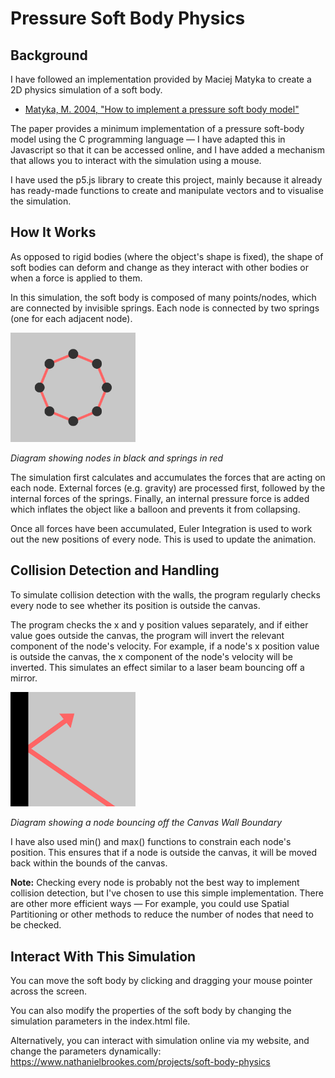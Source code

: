 # Pressure Soft Body Physics

## Background
I have followed an implementation provided by Maciej Matyka to create a 2D physics simulation of a soft body.

* [Matyka, M. 2004, "How to implement a pressure soft body model"](https://www.researchgate.net/publication/228574502_How_to_implement_a_pressure_soft_body_model "(PDF) How to implement a pressure soft body model")

The paper provides a minimum implementation of a pressure soft-body model using the C programming language — I have adapted this in Javascript so that it can be accessed online, and I have added a mechanism that allows you to interact with the simulation using a mouse.

I have used the p5.js library to create this project, mainly because it already has ready-made functions to create and manipulate vectors and to visualise the simulation.

## How It Works
As opposed to rigid bodies (where the object's shape is fixed), the shape of soft bodies can deform and change as they interact with other bodies or when a force is applied to them.

In this simulation, the soft body is composed of many points/nodes, which are connected by invisible springs. Each node is connected by two springs (one for each adjacent node).

<div>
    <img src='image.png' alt='Diagram of Nodes and Springs' width='200' />
    <p style='font-style:italic;'>Diagram showing nodes in black and springs in red</p>
</div>

The simulation first calculates and accumulates the forces that are acting on each node. External forces (e.g. gravity) are processed first, followed by the internal forces of the springs. Finally, an internal pressure force is added which inflates the object like a balloon and prevents it from collapsing.

Once all forces have been accumulated, Euler Integration is used to work out the new positions of every node. This is used to update the animation.

## Collision Detection and Handling
To simulate collision detection with the walls, the program regularly checks every node to see whether its position is outside the canvas.

The program checks the x and y position values separately, and if either value goes outside the canvas, the program will invert the relevant component of the node's velocity. For example, if a node's x position value is outside the canvas, the x component of the node's velocity will be inverted. This simulates an effect similar to a laser beam bouncing off a mirror.

<div>
    <img src='image2.png' alt='Diagram showing a node bouncing off the Canvas Wall Boundary' width='200' />
    <p style='font-style:italic;'>Diagram showing a node bouncing off the Canvas Wall Boundary</p>
</div>

I have also used min() and max() functions to constrain each node's position. This ensures that if a node is outside the canvas, it will be moved back within the bounds of the canvas.

**Note:** Checking every node is probably not the best way to implement collision detection, but I've chosen to use this simple implementation. There are other more efficient ways — For example, you could use Spatial Partitioning or other methods to reduce the number of nodes that need to be checked.

## Interact With This Simulation
You can move the soft body by clicking and dragging your mouse pointer across the screen.

You can also modify the properties of the soft body by changing the simulation parameters in the index.html file.

Alternatively, you can interact with simulation online via my website, and change the parameters dynamically: https://www.nathanielbrookes.com/projects/soft-body-physics